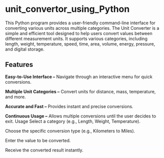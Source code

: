 # unit_convertor_using_Python

This Python program provides a user-friendly command-line interface for converting various units across multiple categories.
The Unit Converter is a simple and efficient tool designed to help users convert values between different measurement units. It supports various categories, including length, weight, temperature, speed, time, area, volume, energy, pressure, and digital storage.

## Features

**Easy-to-Use Interface –** Navigate through an interactive menu for quick conversions.

**Multiple Unit Categories –** Convert units for distance, mass, temperature, and more.

**Accurate and Fast –** Provides instant and precise conversions.

**Continuous Usage –** Allows multiple conversions until the user decides to exit.
Usage
Select a category (e.g., Length, Weight, Temperature).

Choose the specific conversion type (e.g., Kilometers to Miles).

Enter the value to be converted.

Receive the converted result instantly.

